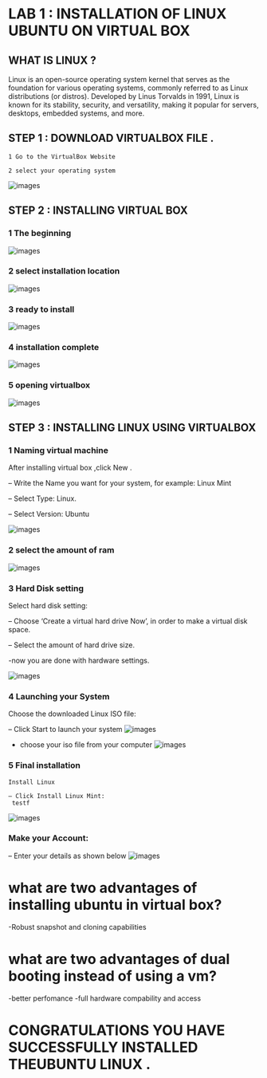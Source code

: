 # LAB 1 : INSTALLATION OF LINUX UBUNTU ON VIRTUAL BOX

## WHAT IS LINUX ?
Linux is an open-source operating system kernel that serves as the
foundation for various operating systems, commonly referred to as
Linux distributions (or distros). Developed by Linus Torvalds in
1991, Linux is known for its stability, security, and versatility,
making it popular for servers, desktops, embedded systems, and
more.
## STEP 1 : DOWNLOAD VIRTUALBOX FILE .

    1 Go to the VirtualBox Website

    2 select your operating system
![images](./images2/installation1.png)

## STEP 2 : INSTALLING VIRTUAL BOX
    
 ### 1 The beginning
![images](./images2/installation2.png)
 ### 2 select installation location
![images](./images2/installation3.png)
 ### 3 ready to install
![images](./images2/installation4.png)
 ### 4 installation complete 
![images](./images2/installation5.png)
 ### 5 opening virtualbox
![images](./images2/installation6.png)
## STEP 3 : INSTALLING LINUX USING VIRTUALBOX
### 1 Naming virtual machine

   After installing virtual box ,click New .

   – Write the Name you want for your system, for example: Linux Mint

   – Select Type: Linux.

   – Select Version: Ubuntu
   
![images](./images/photo7.png)
### 2 select the amount of ram
![images](./images/photo8.png)

### 3 Hard Disk setting
  Select hard disk setting:

  – Choose ‘Create a virtual hard drive Now’, in order to make a virtual disk space.

  – Select the amount of hard drive size.

  -now you are done with hardware settings.

![images](./images/photo9.png) 
### 4 Launching your System

   Choose the downloaded Linux ISO file:

   – Click Start to launch your system
![images](./images/photo9.png)
  - choose your iso file from your computer
![images](./images/photo10.png)
  
### 5 Final installation

    Install Linux

    – Click Install Linux Mint:
     testf
![images](./images/photo11.png)

### Make your Account:

– Enter your details as shown below
![images](./images/photo12.png)

# what are two advantages of installing ubuntu in virtual box?
-Robust snapshot and cloning capabilities
# what are two advantages of dual booting instead of using a vm?
-better perfomance
-full hardware compability and access

# CONGRATULATIONS YOU HAVE SUCCESSFULLY INSTALLED THEUBUNTU LINUX .